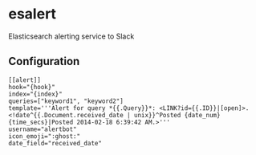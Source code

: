 # esalert
Elasticsearch alerting service to Slack

## Configuration
```
[[alert]]
hook="{hook}"
index="{index}"
queries=["keyword1", "keyword2"]
template='''Alert for query *{{.Query}}*: <LINK?id={{.ID}}|[open]>. <!date^{{.Document.received_date | unix}}^Posted {date_num} {time_secs}|Posted 2014-02-18 6:39:42 AM.>'''
username="alertbot"
icon_emoji=":ghost:"
date_field="received_date"
```
